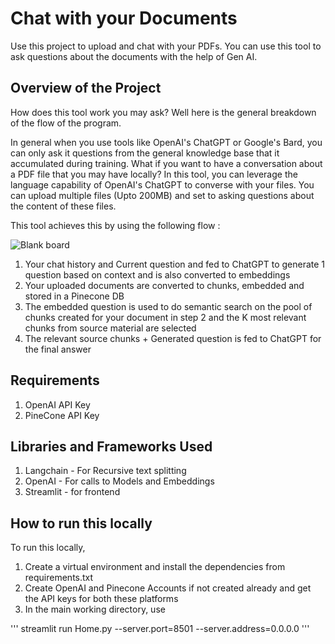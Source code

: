 # Chat with your Documents
Use this project to upload and chat with your PDFs. You can use this tool to ask questions about the documents with the help of Gen AI. 


## Overview of the Project 

How does this tool work you may ask? Well here is the general breakdown of the flow of the program. 

In general when you use tools like OpenAI's ChatGPT or Google's Bard, you can only ask it questions from the general knowledge base that it accumulated during training. What if you want to have a conversation about a PDF file that you may have locally? 
In this tool, you can leverage the language capability of OpenAI's ChatGPT to converse with your files. You can upload multiple files (Upto 200MB) and set to asking questions about the content of these files. 

This tool achieves this by using the following flow : 

![Blank board](https://github.com/Bhavinrathava/ContextAwareAgent/assets/20955858/ab67e35c-8d8e-4429-a322-bd8b554122fe)

1. Your chat history and Current question and fed to ChatGPT to generate 1 question based on context and is also converted to embeddings
2. Your uploaded documents are converted to chunks, embedded and stored in a Pinecone DB
3. The embedded question is used to do semantic search on the pool of chunks created for your document in step 2 and the K most relevant chunks from source material are selected
4. The relevant source chunks + Generated question is fed to ChatGPT for the final answer

   
## Requirements 
1. OpenAI API Key
2. PineCone API Key
   

## Libraries and Frameworks Used

1. Langchain - For Recursive text splitting
2. OpenAI - For calls to Models and Embeddings
3. Streamlit - for frontend

## How to run this locally 

To run this locally, 
1. Create a virtual environment and install the dependencies from requirements.txt
2. Create OpenAI and Pinecone Accounts if not created already and get the API keys for both these platforms
3. In the main working directory, use 

'''
streamlit run Home.py --server.port=8501 --server.address=0.0.0.0
'''

